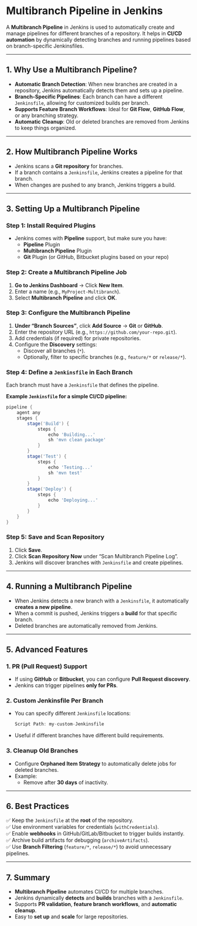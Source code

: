 # **Multibranch Pipeline in Jenkins**

A **Multibranch Pipeline** in Jenkins is used to automatically create and manage pipelines for different branches of a repository. It helps in **CI/CD automation** by dynamically detecting branches and running pipelines based on branch-specific Jenkinsfiles.

---

## **1. Why Use a Multibranch Pipeline?**
- **Automatic Branch Detection**: When new branches are created in a repository, Jenkins automatically detects them and sets up a pipeline.
- **Branch-Specific Pipelines**: Each branch can have a different `Jenkinsfile`, allowing for customized builds per branch.
- **Supports Feature Branch Workflows**: Ideal for **Git Flow**, **GitHub Flow**, or any branching strategy.
- **Automatic Cleanup**: Old or deleted branches are removed from Jenkins to keep things organized.

---

## **2. How Multibranch Pipeline Works**
- Jenkins scans a **Git repository** for branches.
- If a branch contains a `Jenkinsfile`, Jenkins creates a pipeline for that branch.
- When changes are pushed to any branch, Jenkins triggers a build.

---

## **3. Setting Up a Multibranch Pipeline**

### **Step 1: Install Required Plugins**
- Jenkins comes with **Pipeline** support, but make sure you have:
  - **Pipeline** Plugin
  - **Multibranch Pipeline** Plugin
  - **Git** Plugin (or GitHub, Bitbucket plugins based on your repo)

### **Step 2: Create a Multibranch Pipeline Job**
1. **Go to Jenkins Dashboard** → Click **New Item**.
2. Enter a name (e.g., `MyProject-Multibranch`).
3. Select **Multibranch Pipeline** and click **OK**.

### **Step 3: Configure the Multibranch Pipeline**
1. **Under “Branch Sources”**, click **Add Source** → **Git** or **GitHub**.
2. Enter the repository URL (e.g., `https://github.com/your-repo.git`).
3. Add credentials (if required) for private repositories.
4. Configure the **Discovery** settings:
   - Discover all branches (`*`).
   - Optionally, filter to specific branches (e.g., `feature/*` or `release/*`).

### **Step 4: Define a `Jenkinsfile` in Each Branch**
Each branch must have a `Jenkinsfile` that defines the pipeline.

**Example `Jenkinsfile` for a simple CI/CD pipeline:**
```groovy
pipeline {
    agent any
    stages {
        stage('Build') {
            steps {
                echo 'Building...'
                sh 'mvn clean package'
            }
        }
        stage('Test') {
            steps {
                echo 'Testing...'
                sh 'mvn test'
            }
        }
        stage('Deploy') {
            steps {
                echo 'Deploying...'
            }
        }
    }
}
```

### **Step 5: Save and Scan Repository**
1. Click **Save**.
2. Click **Scan Repository Now** under “Scan Multibranch Pipeline Log”.
3. Jenkins will discover branches with `Jenkinsfile` and create pipelines.

---

## **4. Running a Multibranch Pipeline**
- When Jenkins detects a new branch with a `Jenkinsfile`, it automatically **creates a new pipeline**.
- When a commit is pushed, Jenkins triggers a **build** for that specific branch.
- Deleted branches are automatically removed from Jenkins.

---

## **5. Advanced Features**

### **1. PR (Pull Request) Support**
- If using **GitHub** or **Bitbucket**, you can configure **Pull Request discovery**.
- Jenkins can trigger pipelines **only for PRs**.

### **2. Custom Jenkinsfile Per Branch**
- You can specify different `Jenkinsfile` locations:
  ```groovy
  Script Path: my-custom-Jenkinsfile
  ```
- Useful if different branches have different build requirements.

### **3. Cleanup Old Branches**
- Configure **Orphaned Item Strategy** to automatically delete jobs for deleted branches.
- Example:
  - Remove after **30 days** of inactivity.

---

## **6. Best Practices**
✅ Keep the `Jenkinsfile` at the **root** of the repository.  
✅ Use environment variables for credentials (`withCredentials`).  
✅ Enable **webhooks** in GitHub/GitLab/Bitbucket to trigger builds instantly.  
✅ Archive build artifacts for debugging (`archiveArtifacts`).  
✅ Use **Branch Filtering** (`feature/*`, `release/*`) to avoid unnecessary pipelines.

---

## **7. Summary**
- **Multibranch Pipeline** automates CI/CD for multiple branches.
- Jenkins dynamically **detects** and **builds** branches with a `Jenkinsfile`.
- Supports **PR validation**, **feature branch workflows**, and **automatic cleanup**.
- Easy to **set up** and **scale** for large repositories.

